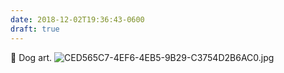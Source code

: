 ```yaml
---
date: 2018-12-02T19:36:43-0600
draft: true
---
```




🐶 Dog art. ![CED565C7-4EF6-4EB5-9B29-C3754D2B6AC0.jpg](http://ianwhitney.micro.blog/uploads/2018/8448bd69c3.jpg)



